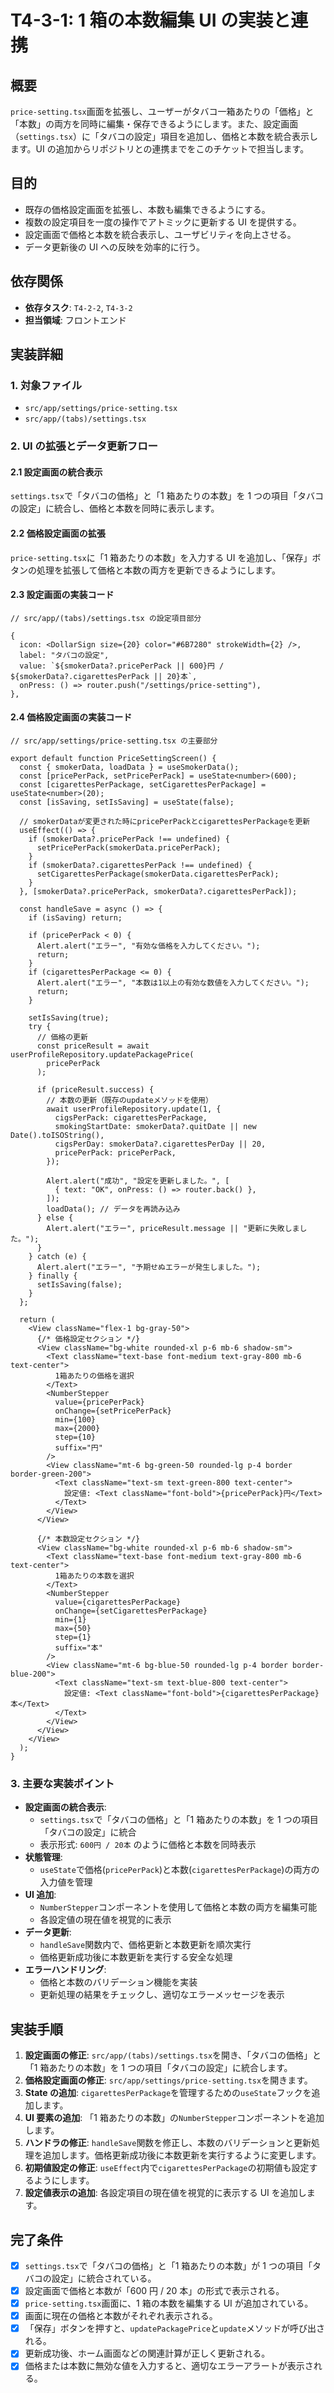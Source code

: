 # T4-3-1: 1 箱の本数編集 UI の実装と連携

## 概要

`price-setting.tsx`画面を拡張し、ユーザーがタバコ一箱あたりの「価格」と「本数」の両方を同時に編集・保存できるようにします。また、設定画面（`settings.tsx`）に「タバコの設定」項目を追加し、価格と本数を統合表示します。UI の追加からリポジトリとの連携までをこのチケットで担当します。

## 目的

- 既存の価格設定画面を拡張し、本数も編集できるようにする。
- 複数の設定項目を一度の操作でアトミックに更新する UI を提供する。
- 設定画面で価格と本数を統合表示し、ユーザビリティを向上させる。
- データ更新後の UI への反映を効率的に行う。

## 依存関係

- **依存タスク**: `T4-2-2`, `T4-3-2`
- **担当領域**: フロントエンド

## 実装詳細

### 1. 対象ファイル

- `src/app/settings/price-setting.tsx`
- `src/app/(tabs)/settings.tsx`

### 2. UI の拡張とデータ更新フロー

#### 2.1 設定画面の統合表示

`settings.tsx`で「タバコの価格」と「1 箱あたりの本数」を 1 つの項目「タバコの設定」に統合し、価格と本数を同時に表示します。

#### 2.2 価格設定画面の拡張

`price-setting.tsx`に「1 箱あたりの本数」を入力する UI を追加し、「保存」ボタンの処理を拡張して価格と本数の両方を更新できるようにします。

#### 2.3 設定画面の実装コード

```tsx
// src/app/(tabs)/settings.tsx の設定項目部分

{
  icon: <DollarSign size={20} color="#6B7280" strokeWidth={2} />,
  label: "タバコの設定",
  value: `${smokerData?.pricePerPack || 600}円 / ${smokerData?.cigarettesPerPack || 20}本`,
  onPress: () => router.push("/settings/price-setting"),
},
```

#### 2.4 価格設定画面の実装コード

```tsx
// src/app/settings/price-setting.tsx の主要部分

export default function PriceSettingScreen() {
  const { smokerData, loadData } = useSmokerData();
  const [pricePerPack, setPricePerPack] = useState<number>(600);
  const [cigarettesPerPackage, setCigarettesPerPackage] = useState<number>(20);
  const [isSaving, setIsSaving] = useState(false);

  // smokerDataが変更された時にpricePerPackとcigarettesPerPackageを更新
  useEffect(() => {
    if (smokerData?.pricePerPack !== undefined) {
      setPricePerPack(smokerData.pricePerPack);
    }
    if (smokerData?.cigarettesPerPack !== undefined) {
      setCigarettesPerPackage(smokerData.cigarettesPerPack);
    }
  }, [smokerData?.pricePerPack, smokerData?.cigarettesPerPack]);

  const handleSave = async () => {
    if (isSaving) return;

    if (pricePerPack < 0) {
      Alert.alert("エラー", "有効な価格を入力してください。");
      return;
    }
    if (cigarettesPerPackage <= 0) {
      Alert.alert("エラー", "本数は1以上の有効な数値を入力してください。");
      return;
    }

    setIsSaving(true);
    try {
      // 価格の更新
      const priceResult = await userProfileRepository.updatePackagePrice(
        pricePerPack
      );

      if (priceResult.success) {
        // 本数の更新（既存のupdateメソッドを使用）
        await userProfileRepository.update(1, {
          cigsPerPack: cigarettesPerPackage,
          smokingStartDate: smokerData?.quitDate || new Date().toISOString(),
          cigsPerDay: smokerData?.cigarettesPerDay || 20,
          pricePerPack: pricePerPack,
        });

        Alert.alert("成功", "設定を更新しました。", [
          { text: "OK", onPress: () => router.back() },
        ]);
        loadData(); // データを再読み込み
      } else {
        Alert.alert("エラー", priceResult.message || "更新に失敗しました。");
      }
    } catch (e) {
      Alert.alert("エラー", "予期せぬエラーが発生しました。");
    } finally {
      setIsSaving(false);
    }
  };

  return (
    <View className="flex-1 bg-gray-50">
      {/* 価格設定セクション */}
      <View className="bg-white rounded-xl p-6 mb-6 shadow-sm">
        <Text className="text-base font-medium text-gray-800 mb-6 text-center">
          1箱あたりの価格を選択
        </Text>
        <NumberStepper
          value={pricePerPack}
          onChange={setPricePerPack}
          min={100}
          max={2000}
          step={10}
          suffix="円"
        />
        <View className="mt-6 bg-green-50 rounded-lg p-4 border border-green-200">
          <Text className="text-sm text-green-800 text-center">
            設定値: <Text className="font-bold">{pricePerPack}円</Text>
          </Text>
        </View>
      </View>

      {/* 本数設定セクション */}
      <View className="bg-white rounded-xl p-6 mb-6 shadow-sm">
        <Text className="text-base font-medium text-gray-800 mb-6 text-center">
          1箱あたりの本数を選択
        </Text>
        <NumberStepper
          value={cigarettesPerPackage}
          onChange={setCigarettesPerPackage}
          min={1}
          max={50}
          step={1}
          suffix="本"
        />
        <View className="mt-6 bg-blue-50 rounded-lg p-4 border border-blue-200">
          <Text className="text-sm text-blue-800 text-center">
            設定値: <Text className="font-bold">{cigarettesPerPackage}本</Text>
          </Text>
        </View>
      </View>
    </View>
  );
}
```

### 3. 主要な実装ポイント

- **設定画面の統合表示**:
  - `settings.tsx`で「タバコの価格」と「1 箱あたりの本数」を 1 つの項目「タバコの設定」に統合
  - 表示形式: `600円 / 20本` のように価格と本数を同時表示
- **状態管理**:
  - `useState`で価格(`pricePerPack`)と本数(`cigarettesPerPackage`)の両方の入力値を管理
- **UI 追加**:
  - `NumberStepper`コンポーネントを使用して価格と本数の両方を編集可能
  - 各設定値の現在値を視覚的に表示
- **データ更新**:
  - `handleSave`関数内で、価格更新と本数更新を順次実行
  - 価格更新成功後に本数更新を実行する安全な処理
- **エラーハンドリング**:
  - 価格と本数のバリデーション機能を実装
  - 更新処理の結果をチェックし、適切なエラーメッセージを表示

## 実装手順

1. **設定画面の修正**: `src/app/(tabs)/settings.tsx`を開き、「タバコの価格」と「1 箱あたりの本数」を 1 つの項目「タバコの設定」に統合します。
2. **価格設定画面の修正**: `src/app/settings/price-setting.tsx`を開きます。
3. **State の追加**: `cigarettesPerPackage`を管理するための`useState`フックを追加します。
4. **UI 要素の追加**: 「1 箱あたりの本数」の`NumberStepper`コンポーネントを追加します。
5. **ハンドラの修正**: `handleSave`関数を修正し、本数のバリデーションと更新処理を追加します。価格更新成功後に本数更新を実行するように変更します。
6. **初期値設定の修正**: `useEffect`内で`cigarettesPerPackage`の初期値も設定するようにします。
7. **設定値表示の追加**: 各設定項目の現在値を視覚的に表示する UI を追加します。

## 完了条件

- [x] `settings.tsx`で「タバコの価格」と「1 箱あたりの本数」が 1 つの項目「タバコの設定」に統合されている。
- [x] 設定画面で価格と本数が「600 円 / 20 本」の形式で表示される。
- [x] `price-setting.tsx`画面に、1 箱の本数を編集する UI が追加されている。
- [x] 画面に現在の価格と本数がそれぞれ表示される。
- [x] 「保存」ボタンを押すと、`updatePackagePrice`と`update`メソッドが呼び出される。
- [x] 更新成功後、ホーム画面などの関連計算が正しく更新される。
- [x] 価格または本数に無効な値を入力すると、適切なエラーアラートが表示される。
